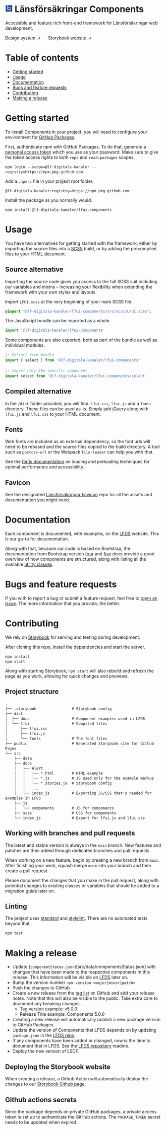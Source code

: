 # <img src="https://github.com/LF-digitala-kanaler/favicon/blob/master/icon.svg" width="24"> Länsförsäkringar Components

Accessible and feature rich front-end framework for Länsförsäkringar web development.

[Design system →][lfds] &nbsp;&nbsp;&nbsp;&nbsp; [Storybook website →][lfui-components-webpage]

# Table of contents

- [Getting started](#getting-started)
- [Usage](#usage)
- [Documentation](#documentation)
- [Bugs and feature requests](#bugs-and-feature-requests)
- [Contributing](#contributing)
- [Making a release](#making-a-release)

# Getting started

To install Components in your project, you will need to configure your environment for [GitHub Packages][github-packages].

First, authenticate npm with GitHub Packages. To do that, generate a [personal access token][personal-access-token] which you use as your password. Make sure to give the token access rights to both `repo` and `read:packages` scopes.

```
npm login --scope=@lf-digitala-kanaler --registry=https://npm.pkg.github.com
```

Add a `.npmrc` file in your project root folder.

```
@lf-digitala-kanaler:registry=https://npm.pkg.github.com
```

Install the package as you normally would.

```
npm install @lf-digitala-kanaler/lfui-components
```

# Usage

You have two alternatives for getting started with the framework; either by importing the source files into a [SCSS][scss] build, or by adding the precompiled files to your HTML document.

## Source alternative

Importing the source code gives you access to the full SCSS suit including our variables and mixins – increasing your flexibility when extending the framework with your own styles and layouts.

Import `LFUI.scss` at the very beginning of your main SCSS file:

```css
@import "@lf-digitala-kanaler/lfui-components/src/scss/LFUI.scss";
```

The JavaScript bundle can be imported as a whole.

```js
import '@lf-digitala-kanaler/lfui-components'
```

Some components are also exported, both as part of the bundle as well as individual modules.

```js
// Extract from bundle
import { select } from '@lf-digitala-kanaler/lfui-components'

// Import only the specific component
import select from '@lf-digitala-kanaler/lfui-components/select'
```

## Compiled alternative

In the `/dist` folder provided, you will find: `lfui.css`, `lfui.js` and a `fonts` directory. These files can be used as-is. Simply add jQuery along with `lfui.js` and `lfui.css` to your HTML document.

## Fonts

Web fonts are included as an external dependency, so the font urls will need to
be rebased and the source files copied to the build directory. A tool such as
`postcss-url` or the Webpack `file-loader` can help you with that.

See the [fonts documentation][fonts] on loading and preloading techniques for optimal performance and accessibility.

## Favicon

See the designated [Länsförsäkringar Favicon][favicon] repo for all the assets and documentation you might need.

# Documentation

Each component is documented, with examples, on the [LFDS](lfds) website. This is our go-to for documentation.

Along with that, because our code is based on Bootstrap, the documentation from Bootstrap version [four][bs4] and [five][bs5] does provide a good overview of how components are structured, along with listing all the available [utility classes](https://getbootstrap.com/docs/5.0/utilities/api/).

# Bugs and feature requests

If you with to report a bug or submit a feature request, feel free to [open an issue](https://github.com/LF-digitala-kanaler/LFUI-components/issues/). The more information that you provide, the better.

# Contributing

We rely on [Storybook](https://storybook.js.org/) for serving and testing during development.

After cloning this repo, install the dependencies and start the server.

```
npm install
npm start
```

Along with starting Storybook, `npm start` will also rebuild and refresh the page as you work, allowing for quick changes and previews.

## Project structure

```
.
├── .storybook                # Storybook config
├── dist
│  ├── docs                   # Component examples used in LFDS
│  └── lfui                   # Compiled files
│      ├── lfui.css
│      ├── lfui.js
│      └── fonts              # The font files
├── public                    # Generated Storybook site for Github Pages
└── src
    ├── data
    ├── docs
    │   ├── Alert
    │   │   ├── *.html        # HTML example
    │   │   │── *.js          # JS used only for the example markup
    │   │   └── *.stories.js  # Storybook config
    │   │   ...
    │   └── index.js          # Exporting JS/CSS that's needed for examples in LFDS
    ├── js
    │   └── components        # JS for components
    ├── scss                  # CSS for components
    └── index.js              # Export for lfui.js and lfui.css
```

## Working with branches and pull requests

The latest and stable version is always in the `main` branch. New features and patches are then added through dedicated branches and pull requests.

When working on a new feature, begin by creating a new branch from `main`. After finishing your work, squash merge `main` into your branch and then create a pull request.

Please document the changes that you make in the pull request, along with potential changes to existing classes or variables that should be added to a migration guide later on.

## Linting
The project uses [standard][standard] and [stylelint][stylelint]. There are no automated tests beyond that.

```
npm test
```

# Making a release

* Update (`componentStatus.json`)[src/data/componentsStatus.json] with changes that have been made to the respective components in this release. This information will be visible on [LFDS][lfds] later on.
* Bump the version number `npm version <major|minor|patch>`
* Push the changes to GitHub
* Create a new release from the [tag list](https://github.com/LF-digitala-kanaler/LFUI-components/tags) on Github and add your release notes. Note that this will also be visible to the public. Take extra care to document any breaking changes.
  - Tag version example: v5.0.0
  - Release Title example: Components 5.0.0
* Creating a new release will automatically publish a new package version to GitHub Packages.
* Update the version of Components that LFDS depends on by updating `package.json` in the [LFDS repo](lsdf-repository).
* If any components have been added or changed, now is the time to document that in LFDS. See the [LFDS repository][lsdf-repository] readme.
* Deploy the new version of LSDF.

## Deploying the Storybook website
When creating a release, a Github Action will automatically deploy the changes to our [Storybook Github page][lfui-components-webpage].

## Github actions secrets
Since the package depends on private GitHub packages, a private access token is set up to authenticate the GitHub actions. The `PACKAGE_TOKEN` secret needs to
be updated when expired.

[bs4]: https://getbootstrap.com/docs/4.0/getting-started/introduction/
[bs5]: https://getbootstrap.com/docs/5.0/getting-started/introduction/
[favicon]: https://github.com/LF-digitala-kanaler/favicon
[fonts]: https://github.com/LF-digitala-kanaler/fonts
[github-packages]: https://docs.github.com/en/packages/working-with-a-github-packages-registry/working-with-the-npm-registry#authenticating-to-github-packages
[lfds]: https://lf-digitala-kanaler.github.io/
[lfui-components-webpage]: https://lf-digitala-kanaler.github.io/LFUI-components
[lfui-icons]: https://github.com/LF-digitala-kanaler/LFUI-icons
[lsdf-repository]: https://github.com/LF-digitala-kanaler/LFDS
[personal-access-token]: https://docs.github.com/en/authentication/keeping-your-account-and-data-secure/creating-a-personal-access-token
[scss]: https://sass-lang.com
[standard]: https://standardjs.com
[stylelint]: https://stylelint.io
